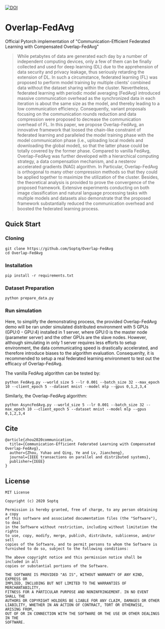 [![DOI](https://zenodo.org/badge/320731198.svg)](https://zenodo.org/badge/latestdoi/320731198)
# Overlap-FedAvg
Official Pytorch implementation of "Communication-Efficient Federated Learning with Compensated Overlap-FedAvg"

> While petabytes of data are generated each day by a number of independent computing devices, only a few of them can be finally collected and used for deep learning (DL) due to the apprehension of data security and privacy leakage, thus seriously retarding the extension of DL. In such a circumstance, federated learning (FL) was proposed to perform model training by multiple clients' combined data without the dataset sharing within the cluster. Nevertheless, federated learning with periodic model averaging (FedAvg) introduced massive communication overhead as the synchronized data in each iteration is about the same size as the model, and thereby leading to a low communication efficiency. Consequently, variant proposals focusing on the communication rounds reduction and data compression were proposed to decrease the communication overhead of FL. In this paper, we propose Overlap-FedAvg, an innovative framework that loosed the chain-like constraint of federated learning and paralleled the model training phase with the model communication phase (i.e., uploading local models and downloading the global model), so that the latter phase could be totally covered by the former phase. Compared to vanilla FedAvg, Overlap-FedAvg was further developed with a hierarchical computing strategy, a data compensation mechanism, and a nesterov accelerated gradients (NAG) algorithm. In Particular, Overlap-FedAvg is orthogonal to many other compression methods so that they could be applied together to maximize the utilization of the cluster. Besides, the theoretical analysis is provided to prove the convergence of the proposed framework. Extensive experiments conducting on both image classification and natural language processing tasks with multiple models and datasets also demonstrate that the proposed framework substantially reduced the communication overhead and boosted the federated learning process.

## Quick Start

### Cloning

```
git clone https://github.com/Soptq/Overlap-FedAvg
cd Overlap-FedAvg
```

### Installation

```
pip install -r requirements.txt
```

### Dataset Preparation

```
python prepare_data.py
```

### Run simulation

Here, to simplify the demonstrating process, the provided Overlap-FedAvg demo will be ran under simulated distributed environment with 5 GPUs (GPU:0 - GPU:4) installed in 1 server, where GPU:0 is the master node (parameter server) and the other GPUs are the slave nodes. However, although simulating in only 1 server requires less efforts to setup environment, the data communicating speed is drastically accelerated, and therefore introduce biases to the algorithm evaluation. Consequenlty, it is recommended to setup a real federated learning environment to test out the efficacy of Overlap-FedAvg.

The vanilla FedAvg algorithm can be tested by:

```
python FedAvg.py --world_size 5 --lr 0.001 --batch_size 32 --max_epoch 10 --client_epoch 5 --dataset mnist --model mlp --gpus 0,1,2,3,4
```

Similarly, the Overlap-FedAvg algorithm:

```
python AsyncFedAvg.py --world_size 5 --lr 0.001 --batch_size 32 --max_epoch 10 --client_epoch 5 --dataset mnist --model mlp --gpus 0,1,2,3,4
```

## Cite

```
@article{zhou2020communication,
  title={Communication-Efficient Federated Learning with Compensated Overlap-FedAvg},
  author={Zhou, Yuhao and Qing, Ye and Lv, Jiancheng},
  journal={IEEE transactions on parallel and distributed systems},
  publisher={IEEE}
}
```

## License

```
MIT License

Copyright (c) 2020 Soptq

Permission is hereby granted, free of charge, to any person obtaining a copy
of this software and associated documentation files (the "Software"), to deal
in the Software without restriction, including without limitation the rights
to use, copy, modify, merge, publish, distribute, sublicense, and/or sell
copies of the Software, and to permit persons to whom the Software is
furnished to do so, subject to the following conditions:

The above copyright notice and this permission notice shall be included in all
copies or substantial portions of the Software.

THE SOFTWARE IS PROVIDED "AS IS", WITHOUT WARRANTY OF ANY KIND, EXPRESS OR
IMPLIED, INCLUDING BUT NOT LIMITED TO THE WARRANTIES OF MERCHANTABILITY,
FITNESS FOR A PARTICULAR PURPOSE AND NONINFRINGEMENT. IN NO EVENT SHALL THE
AUTHORS OR COPYRIGHT HOLDERS BE LIABLE FOR ANY CLAIM, DAMAGES OR OTHER
LIABILITY, WHETHER IN AN ACTION OF CONTRACT, TORT OR OTHERWISE, ARISING FROM,
OUT OF OR IN CONNECTION WITH THE SOFTWARE OR THE USE OR OTHER DEALINGS IN THE
SOFTWARE.
```
